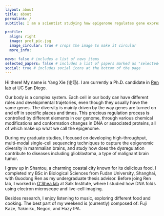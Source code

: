 ```yaml
---
layout: about
title: about
permalink: /
subtitle: I am a scientist studying how epigenome regulates gene expression # <a href='#'>Affiliations</a>. Address. Contacts. Moto. Etc.

profile:
  align: right
  image: prof_pic.jpg
  image_circular: true # crops the image to make it circular
  more_info:

news: false # includes a list of news items
selected_papers: false # includes a list of papers marked as "selected={true}"
social: true # includes social icons at the bottom of the page
---
```


Hi there! My name is Yang Xie (谢旸). I am currently a Ph.D. candidate in [Ren lab](https://renlab.sdsc.edu/renlab_website/) at UC San Diego.

Our body is a complex system. Each cell in our body can have different roles and developmental trajetories, even though they usually have the same genes. The diversity is mainly driven by the way genes are turned on and off in specific places and times. This precious regulation process is controlled by different elements in our genome, through various chemical modifications and conformation changes in DNA or associated proteins, all of which make up what we call the epigenome.

During my graduate studies, I focused on developing high-throughput, multi-modal single-cell sequencing techniques to capture the epigenomic diversity in mammalian brains, and study how does the dysregulation contribute to diseases including glioblastoma, a type of malignant brain tumor.

I grew up in Shantou, a charming coastal city known for its delicious food. I completed my BSc in Biological Sciences from Fudan University, Shanghai, with Guodong Ren as my undergraduate thesis advisor. Before joing Ren lab, I worked in [O'Shea lab](https://www.salk.edu/scientist/clodagh-oshea/) at Salk Institute, where I studied how DNA folds using electron microscope and live-cell imaging.

Besides research, I enjoy listening to music, exploring different food and cooking. The best part of my weekend is (currently) composed of: Fuji Kaze, Yakiniku, Negori, and Hazy IPA.
